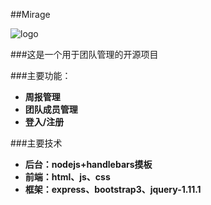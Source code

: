 ##Mirage

![logo](logo.ico)

###这是一个用于团队管理的开源项目
    
###主要功能：
+ __周报管理__
+ __团队成员管理__
+ __登入/注册__

###主要技术
+ __后台：nodejs+handlebars摸板__
+ __前端：html、js、css__
+ __框架：express、bootstrap3、jquery-1.11.1__




